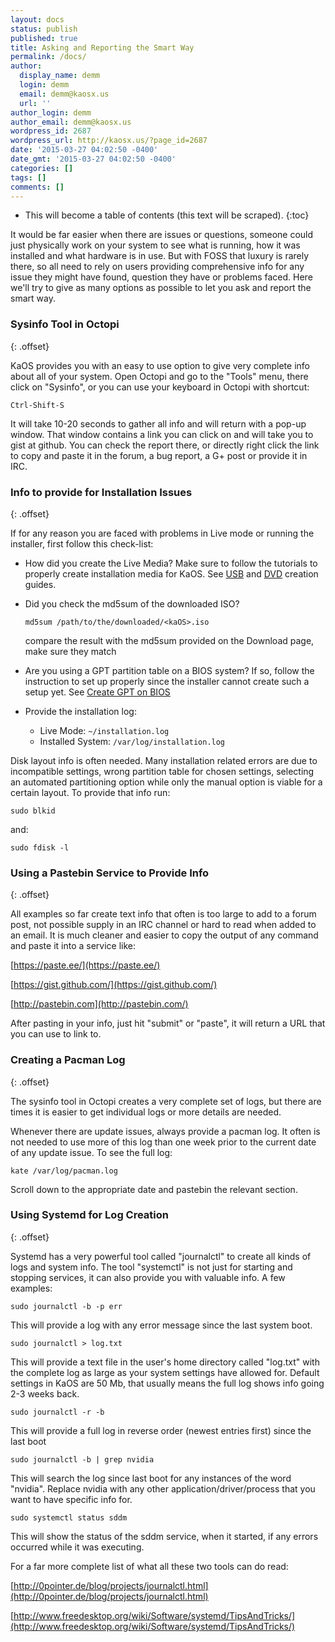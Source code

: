 ```yaml
---
layout: docs
status: publish
published: true
title: Asking and Reporting the Smart Way
permalink: /docs/
author:
  display_name: demm
  login: demm
  email: demm@kaosx.us
  url: ''
author_login: demm
author_email: demm@kaosx.us
wordpress_id: 2687
wordpress_url: http://kaosx.us/?page_id=2687
date: '2015-03-27 04:02:50 -0400'
date_gmt: '2015-03-27 04:02:50 -0400'
categories: []
tags: []
comments: []
---
```

* This will become a table of contents (this text will be scraped).
{:toc}

It would be far easier when there are issues or questions, someone could just physically work on your system to see what is running, how it was installed and what hardware is in use.
But with FOSS that luxury is rarely there, so all need to rely on users providing comprehensive info for any issue they might have found, question they have or problems faced.
Here we'll try to give as many options as possible to let you ask and report the smart way.

### Sysinfo Tool in Octopi
{: .offset}

KaOS provides you with an easy to use option to give very complete info about all of your system. Open Octopi and go to the "Tools" menu, there click on "Sysinfo", or you can use your keyboard in Octopi with shortcut:

```
Ctrl-Shift-S
```

It will take 10-20 seconds to gather all info and will return with a pop-up window. That window contains a link you can click on and will take you to gist at github. You can check the report there, or directly right click the link to copy and paste it in the forum, a bug report, a G+ post or provide it in IRC.

### Info to provide for Installation Issues
{: .offset}

If for any reason you are faced with problems in Live mode or running the installer, first follow this check-list:

* How did you create the Live Media? Make sure to follow the tutorials to properly create installation media for KaOS. See [USB](http://kaosx.us/docs/usb) and [DVD](http://kaosx.us/docs/dvd) creation guides.
* Did you check the md5sum of the downloaded ISO?

  ```
  md5sum /path/to/the/downloaded/<kaOS>.iso
  ```
  compare the result with the md5sum provided on the Download page, make sure they match
* Are you using a GPT partition table on a BIOS system? If so, follow the instruction to set up properly since the installer cannot create such a setup yet. See [Create GPT on BIOS](/docs/bios_gpt)
* Provide the installation log: 
  * Live Mode: `~/installation.log`
  * Installed System: `/var/log/installation.log`

Disk layout info is often needed. Many installation related errors are due to incompatible settings, wrong partition table for chosen settings, selecting an automated partitioning option while only the manual option is viable for a certain layout. To provide that info run:

```
sudo blkid
```

and:

```
sudo fdisk -l
```

### Using a Pastebin Service to Provide Info
{: .offset}

All examples so far create text info that often is too large to add to a forum post, not possible supply in an IRC channel or hard to read when added to an email. It is much cleaner and easier to copy the output of any command and paste it into a service like:

[https://paste.ee/](https://paste.ee/)

[https://gist.github.com/](https://gist.github.com/)

[http://pastebin.com](http://pastebin.com/)

After pasting in your info, just hit "submit" or "paste", it will return a URL that you can use to link to.

### Creating a Pacman Log
{: .offset}

The sysinfo tool in Octopi creates a very complete set of logs, but there are times it is easier to get individual logs or more details are needed.

Whenever there are update issues, always provide a pacman log. It often is not needed to use more of this log than one week prior to the current date of any update issue. To see the full log:

```
kate /var/log/pacman.log
```

Scroll down to the appropriate date and pastebin the relevant section.

### Using Systemd for Log Creation
{: .offset}

Systemd has a very powerful tool called "journalctl" to create all kinds of logs and system info. The tool "systemctl" is not just for starting and stopping services, it can also provide you with valuable info. A few examples:

```
sudo journalctl -b -p err
```

This will provide a log with any error message since the last system boot.

```
sudo journalctl > log.txt
```

This will provide a text file in the user's home directory called "log.txt" with the complete log as large as your system settings have allowed for. Default settings in KaOS are 50 Mb, that usually means the full log shows info going 2-3 weeks back.

```
sudo journalctl -r -b
```

This will provide a full log in reverse order (newest entries first) since the last boot

```
sudo journalctl -b | grep nvidia
```

This will search the log since last boot for any instances of the word "nvidia". Replace nvidia with any other application/driver/process that you want to have specific info for.

```
sudo systemctl status sddm
```

This will show the status of the sddm service, when it started, if any errors occurred while it was executing.

For a far more complete list of what all these two tools can do read:

[http://0pointer.de/blog/projects/journalctl.html](http://0pointer.de/blog/projects/journalctl.html)

[http://www.freedesktop.org/wiki/Software/systemd/TipsAndTricks/](http://www.freedesktop.org/wiki/Software/systemd/TipsAndTricks/)
